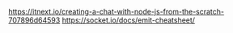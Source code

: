 https://itnext.io/creating-a-chat-with-node-js-from-the-scratch-707896d64593
https://socket.io/docs/emit-cheatsheet/
